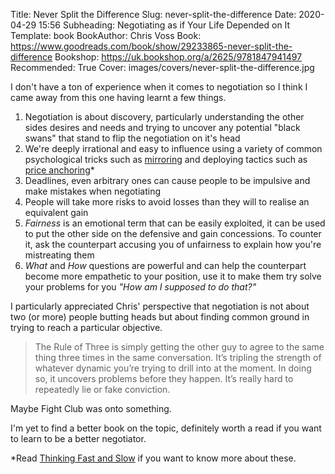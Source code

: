 Title: Never Split the Difference
Slug: never-split-the-difference
Date: 2020-04-29 15:56
Subheading: Negotiating as if Your Life Depended on It
Template: book
BookAuthor: Chris Voss
Book: https://www.goodreads.com/book/show/29233865-never-split-the-difference
Bookshop: https://uk.bookshop.org/a/2625/9781847941497
Recommended: True
Cover: images/covers/never-split-the-difference.jpg

I don't have a ton of experience when it comes to negotiation so I think I came away from this one having learnt a few things.

1. Negotiation is about discovery, particularly understanding the other sides desires and needs and trying to uncover any potential "black swans" that stand to flip the negotiation on it's head
2. We're deeply irrational and easy to influence using a variety of common psychological tricks such as [mirroring](https://en.wikipedia.org/wiki/Mirroring) and deploying tactics such as [price anchoring](https://en.wikipedia.org/wiki/Anchoring_(cognitive_bias)#Anchoring_in_negotiations)*
3. Deadlines, even arbitrary ones can cause people to be impulsive and make mistakes when negotiating
4. People will take more risks to avoid losses than they will to realise an equivalent gain
5. *Fairness* is an emotional term that can be easily exploited, it can be used to put the other side on the defensive and gain concessions. To counter it, ask the counterpart accusing you of unfairness to explain how you're mistreating them 
6. *What* and *How* questions are powerful and can help the counterpart become more empathetic to your position, use it to make them try solve your problems for you *"How am I supposed to do that?"*

I particularly appreciated Chris' perspective that negotiation is not about two (or more) people butting heads but about finding common ground in trying to reach a particular objective.

> The Rule of Three is simply getting the other guy to agree to the same thing three times in the same conversation. It’s tripling the strength of whatever dynamic you’re trying to drill into at the moment. In doing so, it uncovers problems before they happen. It’s really hard to repeatedly lie or fake conviction.

Maybe Fight Club was onto something. 

I'm yet to find a better book on the topic, definitely worth a read if you want to learn to be a better negotiator.

*Read [Thinking Fast and Slow](https://www.jacquescorbytuech.com/reading/thinking-fast-and-slow.html) if you want to know more about these.